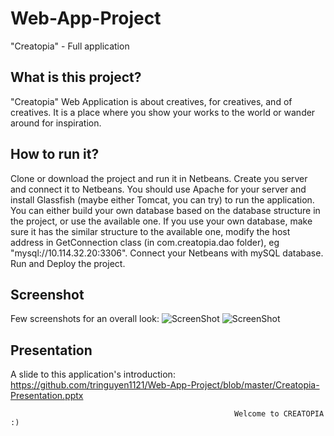 # Web-App-Project
"Creatopia"  - Full application

## What is this project?
"Creatopia" Web Application is about creatives, for creatives, and of creatives. It is a place where you show your works to the world or wander around for inspiration.

## How to run it?
Clone or download the project and run it in Netbeans. Create you server and connect it to Netbeans. You should use Apache for your server and install Glassfish (maybe either Tomcat, you can try) to run the application.
You can either build your own database based on the database structure in the project, or use the available one. If you use your own database, make sure it has the similar structure to the available one, modify the host address in GetConnection class (in com.creatopia.dao folder), eg "mysql://10.114.32.20:3306". 
Connect your Netbeans with mySQL database. 
Run and Deploy the project.

## Screenshot
Few screenshots for an overall look: 
![ScreenShot](https://raw.github.com/tringuyen1121/Web-App-Project/master/screenshots/screenshot1.jpg)
![ScreenShot](https://raw.github.com/tringuyen1121/Web-App-Project/master/screenshots/screenshot2.jpg)

## Presentation
A slide to this application's introduction:
https://github.com/tringuyen1121/Web-App-Project/blob/master/Creatopia-Presentation.pptx





                                                      Welcome to CREATOPIA :)
